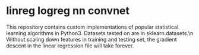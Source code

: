 # linreg logreg nn convnet
This repository contains custom implementations of popular statistical learning algorithms in Python3. Datasets tested on are in sklearn.datasets.\n
Without scaling down features in training and testing set, the gradient descent in the linear regression file will take forever. 
